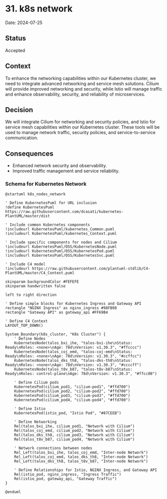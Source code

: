 # 31. k8s network

Date: 2024-07-25

## Status

Accepted

## Context

To enhance the networking capabilities within our Kubernetes cluster, we need to integrate advanced networking 
and service mesh solutions. Cilium will provide improved networking and security, while Istio will manage traffic 
and enhance observability, security, and reliability of microservices.

## Decision

We will integrate Cilium for networking and security policies, and Istio for service mesh capabilities within our Kubernetes cluster. 
These tools will be used to manage network traffic, security policies, and service-to-service communication.

## Consequences

+ Enhanced network security and observability.
+ Improved traffic management and service reliability.

### Schema for Kubernetes Network

```plantuml
@startuml k8s_nodes_network

' Define KubernetesPuml for URL inclusion
!define KubernetesPuml https://raw.githubusercontent.com/dcasati/kubernetes-PlantUML/master/dist

' Include common Kubernetes components
!includeurl KubernetesPuml/kubernetes_Common.puml
!includeurl KubernetesPuml/kubernetes_Context.puml

' Include specific components for nodes and Cilium
!includeurl KubernetesPuml/OSS/KubernetesNode.puml
!includeurl KubernetesPuml/OSS/KubernetesPod.puml
!includeurl KubernetesPuml/OSS/KubernetesSvc.puml

' Include C4 model
!includeurl https://raw.githubusercontent.com/plantuml-stdlib/C4-PlantUML/master/C4_Context.puml

skinparam backgroundColor #FEFEFE
skinparam handwritten false

left to right direction

' Define simple blocks for Kubernetes Ingress and Gateway API
rectangle "NGINX Ingress" as nginx_ingress #98FB98
rectangle "Gateway API" as gateway_api #FF69B4

' Define C4 Context
LAYOUT_TOP_DOWN()

System_Boundary(k8s_cluster, "K8s Cluster") {
    ' Define Nodes
    KubernetesNode(talos_bxi_ihe, "talos-bxi-ihe\nStatus: Ready\nRoles: <none>\nAge: 78d\nVersion: v1.30.3", "#ffcccc")
    KubernetesNode(talos_coj_emd, "talos-coj-emd\nStatus: Ready\nRoles: <none>\nAge: 78d\nVersion: v1.30.3", "#ccffcc")
    KubernetesNode(talos_dks_th8, "talos-dks-th8\nStatus: Ready\nRoles: <none>\nAge: 78d\nVersion: v1.30.3", "#ccccff")
    KubernetesNode(talos_t8v_b87, "talos-t8v-b87\nStatus: Ready\nRoles: control-plane\nAge: 78d\nVersion: v1.30.3", "#ffcc00")
    
    ' Define Cilium pods
    KubernetesPod(cilium_pod1, "cilium-pod1", "#ffd700")
    KubernetesPod(cilium_pod2, "cilium-pod2", "#ffd700")
    KubernetesPod(cilium_pod3, "cilium-pod3", "#ffd700")
    KubernetesPod(cilium_pod4, "cilium-pod4", "#ffd700")
    
    ' Define Istio
    KubernetesPod(istio_pod, "Istio Pod", "#87CEEB")
    
    ' Define Networking
    Rel(talos_bxi_ihe, cilium_pod1, "Network with Cilium")
    Rel(talos_coj_emd, cilium_pod2, "Network with Cilium")
    Rel(talos_dks_th8, cilium_pod3, "Network with Cilium")
    Rel(talos_t8v_b87, cilium_pod4, "Network with Cilium")

    ' Network connections between nodes
    Rel_Left(talos_bxi_ihe, talos_coj_emd, "Inter-node Network")
    Rel_Left(talos_coj_emd, talos_dks_th8, "Inter-node Network")
    Rel_Left(talos_dks_th8, talos_t8v_b87, "Inter-node Network")
    
    ' Define Relationships for Istio, NGINX Ingress, and Gateway API
    Rel(istio_pod, nginx_ingress, "Ingress Traffic")
    Rel(istio_pod, gateway_api, "Gateway Traffic")
}

@enduml
```
